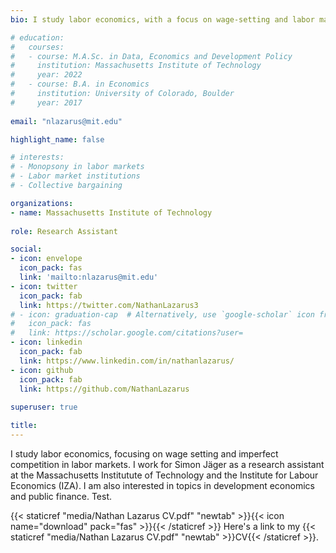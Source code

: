 ```yaml
---
bio: I study labor economics, with a focus on wage-setting and labor market institutions.

# education:
#   courses:
#   - course: M.A.Sc. in Data, Economics and Development Policy
#     institution: Massachusetts Institute of Technology
#     year: 2022
#   - course: B.A. in Economics
#     institution: University of Colorado, Boulder
#     year: 2017
    
email: "nlazarus@mit.edu"

highlight_name: false

# interests:
# - Monopsony in labor markets
# - Labor market institutions
# - Collective bargaining

organizations:
- name: Massachusetts Institute of Technology
  
role: Research Assistant

social:
- icon: envelope
  icon_pack: fas
  link: 'mailto:nlazarus@mit.edu'
- icon: twitter
  icon_pack: fab
  link: https://twitter.com/NathanLazarus3
# - icon: graduation-cap  # Alternatively, use `google-scholar` icon from `ai` icon pack
#   icon_pack: fas
#   link: https://scholar.google.com/citations?user=
- icon: linkedin
  icon_pack: fab
  link: https://www.linkedin.com/in/nathanlazarus/
- icon: github
  icon_pack: fab
  link: https://github.com/NathanLazarus
  
superuser: true

title: 
---
```


I study labor economics, focusing on wage setting and imperfect competition in labor markets. I work for Simon Jäger as a research assistant at the Massachusetts Institutute of Technology and the Institute for Labour Economics (IZA). I am also interested in topics in development economics and public finance. Test.

{{< staticref "media/Nathan Lazarus CV.pdf" "newtab" >}}{{< icon name="download" pack="fas" >}}{{< /staticref >}} Here's a link to my {{< staticref "media/Nathan Lazarus CV.pdf" "newtab" >}}CV{{< /staticref >}}.

